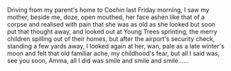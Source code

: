 Driving from my parent's home to Cochin last Friday morning, I saw my mother, beside me, doze, open mouthed, her face ashen like that of a corpse and realised with pain that she was as old as she looked but soon put that thought away, and looked out at Young Trees sprinting, the merry children spilling out of their homes, but after the airport's security check, standing a few yards away, I looked again at her, wan, pale as a late winter's moon and felt that old familiar ache, my childhood's fear, but all I said was, see you soon, Amma, all I did was smile and smile and smile......